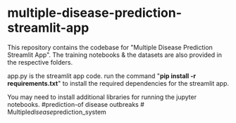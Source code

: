 # multiple-disease-prediction-streamlit-app
This repository contains the codebase for "Multiple Disease Prediction Streamlit App". The training notebooks &amp; the datasets are also provided in the respective folders. 

app.py is the streamlit app code.
run the command "**pip install -r requirements.txt**" to install the required dependencies for the streamlit app.

You may need to install additional libraries for running the jupyter notebooks.
# p r e d i c t i o n - o f   d i s e a s e   o u t b r e a k s  
 #   M u l t i p l e _ d i s e a s e _ p r e d i c t i o n _ s y s t e m  
 
